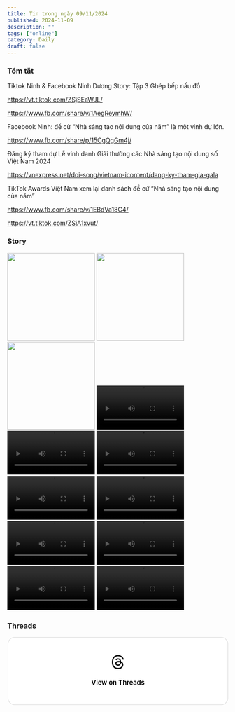 ```yaml
---
title: Tin trong ngày 09/11/2024
published: 2024-11-09
description: ""
tags: ["online"]
category: Daily
draft: false
---
```


### Tóm tắt 

Tiktok Ninh & Facebook Ninh Dương Story: Tập 3 Ghép bếp nấu đồ 

https://vt.tiktok.com/ZSjSEaWJL/

https://www.fb.com/share/v/1AegReymhW/


Facebook Ninh: đề cử “Nhà sáng tạo nội dung của năm”  là một vinh dự lớn.

https://www.fb.com/share/p/15CgQgGm4j/


Đăng ký tham dự Lễ vinh danh Giải thưởng các Nhà sáng tạo nội dung số Việt Nam 2024

https://vnexpress.net/doi-song/vietnam-icontent/dang-ky-tham-gia-gala 


TikTok Awards Việt Nam xem lại danh sách đề cử “Nhà sáng tạo nội dung của năm” 

https://www.fb.com/share/v/1EBdVa18C4/

https://vt.tiktok.com/ZSjA1xvut/

### Story 

<img width="200" src="https://github.com/user-attachments/assets/f5504a83-a04e-4dd7-a5fc-7aec4e80993f" />

<img width="200" src="https://github.com/user-attachments/assets/dcb560f4-6f32-4a7d-9fe7-c21872b6f5c1" />

<img width="200" src="https://github.com/user-attachments/assets/cea3b8fc-f063-463b-ac42-94169d6ae092" />

<video width="200" controls>
  <source type="video/mp4" src="https://github.com/user-attachments/assets/9431b03f-56d2-4f52-9955-161a895f599f" >
</video>

<video width="200" controls>
  <source type="video/mp4" src="https://github.com/user-attachments/assets/676a8b04-65d1-4440-987d-7cb19778714b" >
</video>

<video width="200" controls>
  <source type="video/mp4" src="https://github.com/user-attachments/assets/fcfa08cd-6001-4f3d-92d8-f8edfdca7fff" >
</video>

<video width="200" controls>
  <source type="video/mp4" src="https://github.com/user-attachments/assets/e72cb3b7-d559-4730-bb7e-4ba1d6138b64" >
</video>

<video width="200" controls>
  <source type="video/mp4" src="https://github.com/user-attachments/assets/2b733eb0-40c5-45ba-b213-dc42ff948ca7" >
</video>

<video width="200" controls>
  <source type="video/mp4" src="https://github.com/user-attachments/assets/ce9bffe3-2bef-4072-91dc-54e8b06fdc20" >
</video>

<video width="200" controls>
  <source type="video/mp4" src="https://github.com/user-attachments/assets/14459b6d-1a05-4820-892a-f5899ff7ec02" >
</video>

<video width="200" controls>
  <source type="video/mp4" src="https://github.com/user-attachments/assets/a33d98ef-eaa4-4003-b03a-00a8b4a25858" >
</video>

<video width="200" controls>
  <source type="video/mp4" src="https://github.com/user-attachments/assets/1c1dd0e2-f8d2-4c4f-8edd-750ce78f850b" >
</video>


### Threads 

<blockquote class="text-post-media" data-text-post-permalink="https://www.threads.net/@ninhduong_summary/post/DCJ9v25z7N_" data-text-post-version="0" id="ig-tp-DCJ9v25z7N_" style=" background:#FFF; border-width: 1px; border-style: solid; border-color: #00000026; border-radius: 16px; max-width:540px; margin: 1px; min-width:270px; padding:0; width:99.375%; width:-webkit-calc(100% - 2px); width:calc(100% - 2px);"> <a href="https://www.threads.net/@ninhduong_summary/post/DCJ9v25z7N_" style=" background:#FFFFFF; line-height:0; padding:0 0; text-align:center; text-decoration:none; width:100%; font-family: -apple-system, BlinkMacSystemFont, sans-serif;" target="_blank"> <div style=" padding: 40px; display: flex; flex-direction: column; align-items: center;"><div style=" display:block; height:32px; width:32px; padding-bottom:20px;"> <svg aria-label="Threads" height="32px" role="img" viewBox="0 0 192 192" width="32px" xmlns="http://www.w3.org/2000/svg"> <path d="M141.537 88.9883C140.71 88.5919 139.87 88.2104 139.019 87.8451C137.537 60.5382 122.616 44.905 97.5619 44.745C97.4484 44.7443 97.3355 44.7443 97.222 44.7443C82.2364 44.7443 69.7731 51.1409 62.102 62.7807L75.881 72.2328C81.6116 63.5383 90.6052 61.6848 97.2286 61.6848C97.3051 61.6848 97.3819 61.6848 97.4576 61.6855C105.707 61.7381 111.932 64.1366 115.961 68.814C118.893 72.2193 120.854 76.925 121.825 82.8638C114.511 81.6207 106.601 81.2385 98.145 81.7233C74.3247 83.0954 59.0111 96.9879 60.0396 116.292C60.5615 126.084 65.4397 134.508 73.775 140.011C80.8224 144.663 89.899 146.938 99.3323 146.423C111.79 145.74 121.563 140.987 128.381 132.296C133.559 125.696 136.834 117.143 138.28 106.366C144.217 109.949 148.617 114.664 151.047 120.332C155.179 129.967 155.42 145.8 142.501 158.708C131.182 170.016 117.576 174.908 97.0135 175.059C74.2042 174.89 56.9538 167.575 45.7381 153.317C35.2355 139.966 29.8077 120.682 29.6052 96C29.8077 71.3178 35.2355 52.0336 45.7381 38.6827C56.9538 24.4249 74.2039 17.11 97.0132 16.9405C119.988 17.1113 137.539 24.4614 149.184 38.788C154.894 45.8136 159.199 54.6488 162.037 64.9503L178.184 60.6422C174.744 47.9622 169.331 37.0357 161.965 27.974C147.036 9.60668 125.202 0.195148 97.0695 0H96.9569C68.8816 0.19447 47.2921 9.6418 32.7883 28.0793C19.8819 44.4864 13.2244 67.3157 13.0007 95.9325L13 96L13.0007 96.0675C13.2244 124.684 19.8819 147.514 32.7883 163.921C47.2921 182.358 68.8816 191.806 96.9569 192H97.0695C122.03 191.827 139.624 185.292 154.118 170.811C173.081 151.866 172.51 128.119 166.26 113.541C161.776 103.087 153.227 94.5962 141.537 88.9883ZM98.4405 129.507C88.0005 130.095 77.1544 125.409 76.6196 115.372C76.2232 107.93 81.9158 99.626 99.0812 98.6368C101.047 98.5234 102.976 98.468 104.871 98.468C111.106 98.468 116.939 99.0737 122.242 100.233C120.264 124.935 108.662 128.946 98.4405 129.507Z" /></svg></div><div style=" font-size: 15px; line-height: 21px; color: #000000; font-weight: 600; "> View on Threads</div></div></a></blockquote>
<script async src="https://www.threads.net/embed.js"></script>